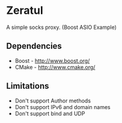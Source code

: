 # Zeratul 
A simple socks proxy. (Boost ASIO Example)

## Dependencies
* Boost - http://www.boost.org/
* CMake - http://www.cmake.org/

## Limitations
* Don't support Author methods
* Don't support IPv6 and domain names
* Don't support bind and UDP

